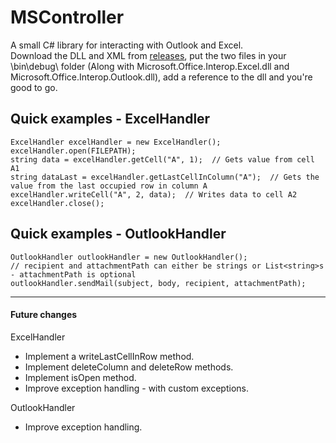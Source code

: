 # MSController
A small C# library for interacting with Outlook and Excel.  
Download the DLL and XML from [releases](https://github.com/DStewart1997/MSController/releases), put the two files in your \bin\debug\ folder (Along with Microsoft.Office.Interop.Excel.dll and Microsoft.Office.Interop.Outlook.dll), add a reference to the dll and you're good to go.


## Quick examples - ExcelHandler

    ExcelHandler excelHandler = new ExcelHandler();
    excelHandler.open(FILEPATH);
    string data = excelHandler.getCell("A", 1);  // Gets value from cell A1
    string dataLast = excelHandler.getLastCellInColumn("A");  // Gets the value from the last occupied row in column A
    excelHandler.writeCell("A", 2, data);  // Writes data to cell A2
    excelHandler.close();
    


## Quick examples - OutlookHandler

    OutlookHandler outlookHandler = new OutlookHandler();
    // recipient and attachmentPath can either be strings or List<string>s - attachmentPath is optional
    outlookHandler.sendMail(subject, body, recipient, attachmentPath);  
    
-------------------------------------------
    
#### Future changes
ExcelHandler
- Implement a writeLastCellInRow method.
- Implement deleteColumn and deleteRow methods.
- Implement isOpen method.
- Improve exception handling - with custom exceptions.

OutlookHandler
- Improve exception handling.
